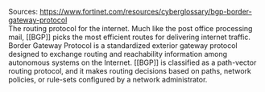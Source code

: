Sources:
https://www.fortinet.com/resources/cyberglossary/bgp-border-gateway-protocol
\
The routing protocol for the internet. Much like the post office processing mail, [[BGP]] picks the most efficient routes for delivering internet traffic.
\
Border Gateway Protocol is a standardized exterior gateway protocol designed to exchange routing and reachability information among autonomous systems on the Internet. [[BGP]] is classified as a path-vector routing protocol, and it makes routing decisions based on paths, network policies, or rule-sets configured by a network administrator.
